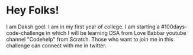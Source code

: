 # Hey Folks!
I am Daksh goel. I am in my first year of college.
I am starting a #100days-code-challenge in which I will be learning DSA from Love Babbar youtube channel "Codehelp" from Scratch.
Those who want to join me in this challenge can connect with me in twitter.

